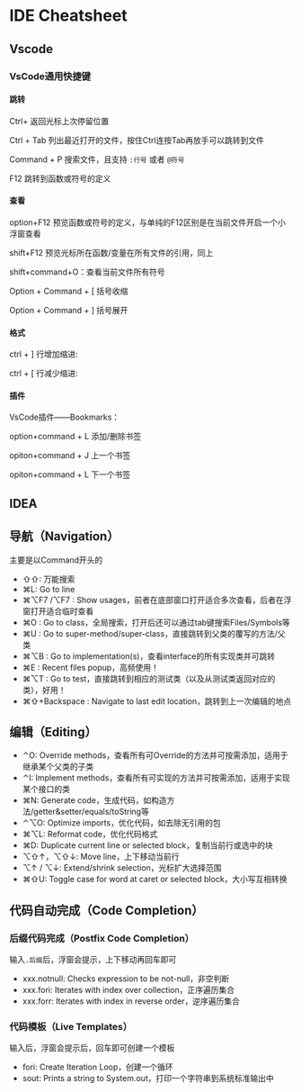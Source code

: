 # IDE Cheatsheet

## Vscode

### VsCode通用快捷键

#### 跳转

Ctrl+ 返回光标上次停留位置

Ctrl + Tab 列出最近打开的文件，按住Ctrl连按Tab再放手可以跳转到文件

Command + P 搜索文件，且支持 `:行号` 或者 `@符号`

F12 跳转到函数或符号的定义

#### 查看

option+F12 预览函数或符号的定义，与单纯的F12区别是在当前文件开启一个小浮窗查看

shift+F12 预览光标所在函数/变量在所有文件的引用，同上

shift+command+O：查看当前文件所有符号

Option + Command + [ 括号收缩

Option + Command + ] 括号展开

#### 格式

ctrl + ] 行增加缩进: 

ctrl + [ 行减少缩进: 

#### 插件

VsCode插件——Bookmarks：

option+command + L 添加/删除书签

opiton+command + J 上一个书签

opiton+command + L 下一个书签

## IDEA

## 导航（Navigation）

主要是以Command开头的

- ⇧⇧: 万能搜索
- ⌘L: Go to line
- ⌘⌥F7 /⌥F7 : Show usages，前者在底部窗口打开适合多次查看，后者在浮窗打开适合临时查看
- ⌘O : Go to class，全局搜索，打开后还可以通过tab键搜索Files/Symbols等
- ⌘U : Go to super-method/super-class，直接跳转到父类的覆写的方法/父类
- ⌘⌥B : Go to implementation(s)，查看interface的所有实现类并可跳转
- ⌘E : Recent files popup，高频使用！
- ⌘⌥T : Go to test，直接跳转到相应的测试类（以及从测试类返回对应的类），好用！
- ⌘⇧+Backspace : Navigate to last edit location，跳转到上一次编辑的地点

## 编辑（Editing）

- ⌃O: Override methods，查看所有可Override的方法并可按需添加，适用于继承某个父类的子类
- ⌃I: Implement methods，查看所有可实现的方法并可按需添加，适用于实现某个接口的类
- ⌘N: Generate code，生成代码，如构造方法/getter&setter/equals/toString等
- ⌃⌥O: Optimize imports，优化代码，如去除无引用的包
- ⌘⌥L: Reformat code，优化代码格式
- ⌘D: Duplicate current line or selected block，复制当前行或选中的块
- ⌥⇧↑，⌥⇧↓: Move line，上下移动当前行
- ⌥↑ / ⌥↓: Extend/shrink selection，光标扩大选择范围
- ⌘⇧U: Toggle case for word at caret or selected block，大小写互相转换

## 代码自动完成（Code Completion）

### 后缀代码完成（Postfix Code Completion）

输入`.后缀`后，浮窗会提示，上下移动再回车即可

- xxx.notnull: Checks expression to be not-null，非空判断
- xxx.fori: Iterates with index over collection，正序遍历集合
- xxx.forr: Iterates with index in reverse order，逆序遍历集合

### 代码模板（Live Templates）

输入后，浮窗会提示后，回车即可创建一个模板

- fori: Create Iteration Loop，创建一个循环
- sout: Prints a string to System.out，打印一个字符串到系统标准输出中